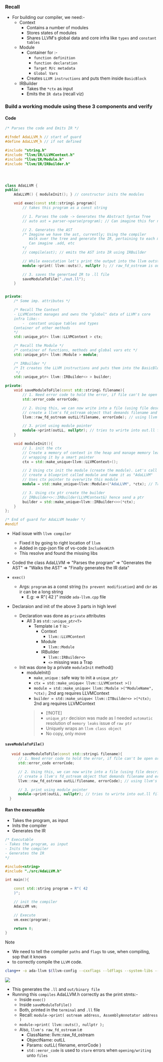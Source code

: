 ### Recall
- For building our compiler, we need:-
  - Context
    - Contains a number of modules
    - Stores states of modules
    - Shares LLVM's global data and core infra like `types` and `constant tables`
  - Module
    - Container for :-
      - `function definition`
      - `function declaration`
      - `Target M/c metadata`
      - `Global Vars`
    - Creates `LLVM instructions` and puts them inside `BasicBlock` 
  - IRBuilder
    - Takes the `*ctx` as input
    - Emits the `IR data` (recall viz)



### Build a working module using these 3 components and verify

#### Code
```cpp
/* Parses the code and Emits IR */

#ifndef AdaLLVM_h // start of guard
#define AdaLLVM_h // if not defined

#include "string.h"
#include "llvm/IR/LLVMContext.h"
#include "llvm/IR/Module.h"
#include "llvm/IR/IRBuilder.h"




class AdaLLVM {
public:
    AdaLLVM() { moduleInit(); } // constructor inits the modules

    void exec(const std::string& program){
        // takes this program as a const string

        // 1. Parses the code -> Generates the Abstract Syntax Tree
        // auto ast = parser->parse(program); // Can imagine this for now

        // 2. Generates the AST
        /* Imagine we have the ast, currently; Using the compiler
           Walk over the tree and generate the IR, pertaining to each method
           Can imagine .add, etc
        */ 
        // compile(ast); // emits the AST into IR using IRBuilder

        // While executation let's print the output into the llvm outstream
        module->print( llvm::outs(), nullptr ); // raw_fd_ostream is outs(), AssemblyAnnotatorWriter is nullptr

        // 3. saves the genertaed IR to .ll file
        saveModuleToFile("./out.ll");
    }


private:
    /* Some imp. attributes */

    /* Recall The Context 
    - LLVMContext manages and owns the "global" data of LLVM's core
    infra like:-
        -  constant unique tables and types
    Container of other methods
    */
    std::unique_ptr< llvm::LLVMContext > ctx;

    /* Recall the Module */
    /* container of functions, methods and global vars etc */
    std::unique_ptr< llvm::Module > module;

    /* IRBuilder */
    /* It creates the LLVM instructions and puts them into the BasicBlock
     */
    std::unique_ptr< llvm::IRBuilder<> > builder;

private:
    void saveModuleToFile(const std::string& filename){
        // 1. Need error code to hold the error, if file can't be open or writtent o
        std::error_code errorCode;

        // 2. Using this, we can now write into a file (using file descriptor)
        // create a llvm's fd_ostream object that demands filename and errorCode
        llvm::raw_fd_ostream outLL(filename, errorCode); // using llvm's fd_ostream <fd stream>

        // 3. print using module pointer
        module->print(outLL, nullptr); // tries to wrirte into out.ll file and tracks the errors
    }   

    void moduleInit(){
        // 1. init the ctx
        // Create a memory of context in the heap and manage memory leaks by
        // wrapping it by a smart pointer
        ctx = std::make_unique<llvm::LLVMContext>();

        // 2 Using ctx init the module (create the module). Let's call it as AdaLLVM
        // create a blueprint called module and name it as "AdaLLVM"
        // Uses ctx pointer to overwrite this module
        module = std::make_unique<llvm::Module>("AdaLLVM", *ctx); // Trap: This also requires LLVMContext&

        // 3. Using ctx ptr create the builder
        // IRBuilder<>::IRBuilder(LLVMContext&) hence send a ptr
        builder = std::make_unique<llvm::IRBuilder<>>(*ctx);
    }
};

/* End of guard for AdaLLVM header */
#endif
```

- Had issue with `llvm compiler`
  - Fixed it by going to right location of `llvm`
  - Added in cpp-json file of vs-code `IncludesWith`
  - This resolve and found the missing libs


- Coded the class AdaLLVM => "Parses the program" => "Generates the AST" => "Walks the AST" => "Finally generates the IR data"

- `exec()`
  - Args: `program` as a const string (`to prevent modification`) and `cbr` as ir can be a long string
    - E.g: => R"( 42 )" inside `ada-llvm.cpp` file
- Declaraion and init of the above 3 parts in high level
    - Declaration was done as `private` attributes
      - All 3 as `std::unique_ptr<T>`
        - Template i.e `T` is:-
          - Context
            - `llvm::LLVMContext`
          - Module
            - `llvm::Module`
          - IRBuilder
            - `llvm::IRBuilder<>`
            - `<>` missing was a Trap
    - Init was done by a private `moduleInit` method()
      - moduleInit()
        - `make_unique` : safe way to init a `unique_ptr`
        - `ctx = std::make_unique< llvm::LLVMContext >()`
        - `module = std::make_unique< llvm::Module >("ModuleName", *ctx);` 2nd arg requires LLVMContext
        - `builder = std::make_unique< llvm::ITBuilder<> >(*ctx);` 2nd arg requires LLVMContext
        > - [!NOTE]
        > - `unique_ptr` decision was made as I needed `automatic` resolution of `memory leaks` issue of `raw ptr`
        > - Uniquely wraps an `llvm class object`
        > - No copy, only move



#### `saveModuleToFile()`

```cpp
   void saveModuleToFile(const std::string& filename){
      // 1. Need error code to hold the error, if file can't be open or writtent o
      std::error_code errorCode;

      // 2. Using this, we can now write into a file (using file descriptor)
      // create a llvm's fd_ostream object that demands filename and errorCode
      llvm::raw_fd_ostream outLL(filename, errorCode); // using llvm's fd_ostream <fd stream> NOTE: `outLL is a user-defined objectName`

      // 3. print using module pointer
      module->print(outLL, nullptr); // tries to wrirte into out.ll file and tracks the errors
  }   
```



#### Ran the execuatble
- Takes the program, as input
- Inits the compiler
- Generates the IR

```cpp
/* Executable 
- Takes the program, as input
- Inits the compiler
- Generates the IR
*/

#include<string>
#include "./src/AdaLLVM.h"

int main(){ 

    const std::string program = R"( 42 
    )";

    // init the compiler
    AdaLLVM vm; 

    // Execute
    vm.exec(program);

    return 0;
}
```


> [!NOTE]
> - We need to tell the compiler `paths` and `flags` to use, when compiling, sop that it knows
> - to correctly compile the `LLVM` code.
```bash
clang++ -o ada-llvm $(llvm-config --cxxflags --ldflags --system-libs --libs core) ada-llvm.cpp
```

![](../images/running_exec.png)
- This generates the `.ll` and `out/binary file`
- Running this `compiles` AdaLLVM.h correctly as the print stmts:-
  - Inside `exec()`
  - Inside `saveModuleToFile()` 
  - Both, printed in the `terminal` and `.ll` file
  - Recall: `module->print( ostream address, AssemblyAnnotator address )`
  - `module->print( llvm::outs(), nullptr );`
  - Also, `llvm's raw_fd_ostream` i.e 
    - ClassName: llvm::raw_fd_ostream
    - ObjectName: outLL
    - Params: outLL( filename, errorCode )
    - `std::eeror_code` is used to `store` errors when `opening/writing` unto `files`